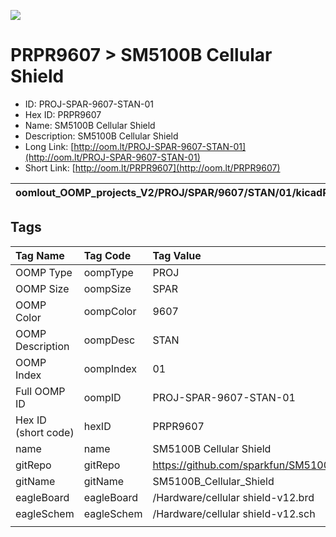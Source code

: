 


  
![][im]
# PRPR9607 > SM5100B Cellular Shield

- ID: PROJ-SPAR-9607-STAN-01
- Hex ID: PRPR9607
- Name: SM5100B Cellular Shield
- Description: SM5100B Cellular Shield
- Long Link: [http://oom.lt/PROJ-SPAR-9607-STAN-01](http://oom.lt/PROJ-SPAR-9607-STAN-01)
- Short Link: [http://oom.lt/PRPR9607](http://oom.lt/PRPR9607)
  

|oomlout_OOMP_projects_V2/PROJ/SPAR/9607/STAN/01/kicadPcb3dFront.png|oomlout_OOMP_projects_V2/PROJ/SPAR/9607/STAN/01/kicadPcb3dBack.png|oomlout_OOMP_projects_V2/PROJ/SPAR/9607/STAN/01/kicadPcb3d.png||
| :---: | :---: | :---: | :---: |

## Tags
  

|Tag Name|Tag Code|Tag Value|
| :--- | :--- | :--- |
|OOMP Type|oompType|PROJ|
|OOMP Size|oompSize|SPAR|
|OOMP Color|oompColor|9607|
|OOMP Description|oompDesc|STAN|
|OOMP Index|oompIndex|01|
|Full OOMP ID|oompID|PROJ-SPAR-9607-STAN-01|
|Hex ID (short code)|hexID|PRPR9607|
|name|name|SM5100B Cellular Shield|
|gitRepo|gitRepo|https://github.com/sparkfun/SM5100B_Cellular_Shield|
|gitName|gitName|SM5100B_Cellular_Shield|
|eagleBoard|eagleBoard|/Hardware/cellular shield-v12.brd|
|eagleSchem|eagleSchem|/Hardware/cellular shield-v12.sch|
||||



[im]: PROJ/SPAR/9607/STAN/01/kicadPcb3d_450.png
